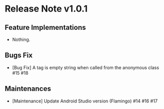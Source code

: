 # Release Note v1.0.1

## Feature Implementations

* Nothing.

## Bugs Fix

* [Bug Fix] A tag is empty string when called from the anonymous class #15 #18

## Maintenances

* [Maintenance] Update Android Studio version (Flamingo) #14 #16 #17